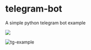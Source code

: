# telegram-bot

A simple python telegram bot example

<p align="left">
  <a href="https://fishwongy.github.io/post/20240423_chatbot" target="_blank"><img src="https://img.shields.io/badge/Blog-Chatbots%20-blue.svg" /></a>
</p>

![tg-example](https://github.com/user-attachments/assets/9ccea6a7-e8f5-4010-bc9e-4115c8db69e8)
